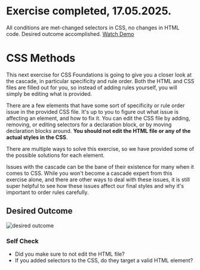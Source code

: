 # Exercise completed, 17.05.2025.
All conditions are met-changed selectors in CSS, no changes in HTML code.
Desired outcome accomplished. 
[Watch Demo](https://dinruz.github.io/css-exercises/foundations/cascade/01-cascade-fix/)

# CSS Methods

This next exercise for CSS Foundations is going to give you a closer look at the cascade, in particular specificity and rule order. Both the HTML and CSS files are filled out for you, so instead of adding rules yourself, you will simply be editing what is provided.

There are a few elements that have some sort of specificity or rule order issue in the provided CSS file. It's up to you to figure out what issue is affecting an element, and how to fix it. You can edit the CSS file by adding, removing, or editing selectors for a declaration block, or by moving declaration blocks around. **You should not edit the HTML file or any of the actual styles in the CSS**.

There are multiple ways to solve this exercise, so we have provided some of the possible solutions for each element.

Issues with the cascade can be the bane of their existence for many when it comes to CSS. While you won't become a cascade expert from this exercise alone, and there are other ways to deal with these issues, it is still super helpful to see how these issues affect our final styles and why it's important to order rules carefully.

## Desired Outcome

![desired outcome](./desired-outcome.png)

### Self Check

- Did you make sure to not edit the HTML file?
- If you added selectors to the CSS, do they target a valid HTML element?
